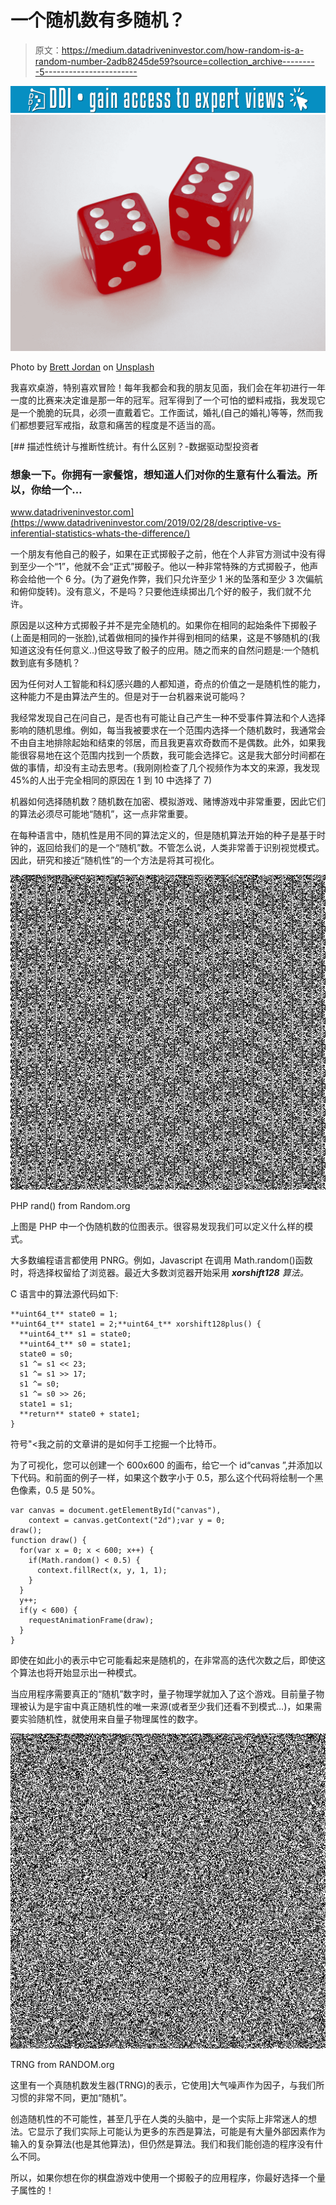 # 一个随机数有多随机？

> 原文：<https://medium.datadriveninvestor.com/how-random-is-a-random-number-2adb8245de59?source=collection_archive---------5----------------------->

[![](img/9e1ba0d2ba871ce5ad3eee40e0c48651.png)](http://www.track.datadriveninvestor.com/1B9E)![](img/c3c5f4216566e11bb62e5cab6ad830e0.png)

Photo by [Brett Jordan](https://unsplash.com/@brett_jordan?utm_source=medium&utm_medium=referral) on [Unsplash](https://unsplash.com?utm_source=medium&utm_medium=referral)

我喜欢桌游，特别喜欢冒险！每年我都会和我的朋友见面，我们会在年初进行一年一度的比赛来决定谁是那一年的冠军。冠军得到了一个可怕的塑料戒指，我发现它是一个脆脆的玩具，必须一直戴着它。工作面试，婚礼(自己的婚礼)等等，然而我们都想要冠军戒指，敌意和痛苦的程度是不适当的高。

[](https://www.datadriveninvestor.com/2019/02/28/descriptive-vs-inferential-statistics-whats-the-difference/) [## 描述性统计与推断性统计。有什么区别？-数据驱动型投资者

### 想象一下。你拥有一家餐馆，想知道人们对你的生意有什么看法。所以，你给一个…

www.datadriveninvestor.com](https://www.datadriveninvestor.com/2019/02/28/descriptive-vs-inferential-statistics-whats-the-difference/) 

一个朋友有他自己的骰子，如果在正式掷骰子之前，他在个人非官方测试中没有得到至少一个“1”，他就不会“正式”掷骰子。他以一种非常特殊的方式掷骰子，他声称会给他一个 6 分。(为了避免作弊，我们只允许至少 1 米的坠落和至少 3 次偏航和俯仰旋转)。没有意义，不是吗？只要他连续掷出几个好的骰子，我们就不允许。

原因是以这种方式掷骰子并不是完全随机的。如果你在相同的起始条件下掷骰子(上面是相同的一张脸),试着做相同的操作并得到相同的结果，这是不够随机的(我知道这没有任何意义..)但这导致了骰子的应用。随之而来的自然问题是:一个随机数到底有多随机？

因为任何对人工智能和科幻感兴趣的人都知道，奇点的价值之一是随机性的能力，这种能力不是由算法产生的。但是对于一台机器来说可能吗？

我经常发现自己在问自己，是否也有可能让自己产生一种不受事件算法和个人选择影响的随机思维。例如，每当我被要求在一个范围内选择一个随机数时，我通常会不由自主地排除起始和结束的邻居，而且我更喜欢奇数而不是偶数。此外，如果我能很容易地在这个范围内找到一个质数，我可能会选择它。这是我大部分时间都在做的事情，却没有主动去思考。(我刚刚检查了几个视频作为本文的来源，我发现 45%的人出于完全相同的原因在 1 到 10 中选择了 7)

机器如何选择随机数？随机数在加密、模拟游戏、赌博游戏中非常重要，因此它们的算法必须尽可能地“随机”，这一点非常重要。

在每种语言中，随机性是用不同的算法定义的，但是随机算法开始的种子是基于时钟的，返回给我们的是一个“随机”数。不管怎么说，人类非常善于识别视觉模式。因此，研究和接近“随机性”的一个方法是将其可视化。

![](img/dddb7434d84971813e64204fb1d33a2c.png)

PHP rand() from Random.org

上图是 PHP 中一个伪随机数的位图表示。很容易发现我们可以定义什么样的模式。

大多数编程语言都使用 PNRG。例如，Javascript 在调用 Math.random()函数时，将选择权留给了浏览器。最近大多数浏览器开始采用 ***xorshift128*** *算法。*

C 语言中的算法源代码如下:

```
**uint64_t** state0 = 1;
**uint64_t** state1 = 2;**uint64_t** xorshift128plus() {
  **uint64_t** s1 = state0;
  **uint64_t** s0 = state1;
  state0 = s0;
  s1 ^= s1 << 23;
  s1 ^= s1 >> 17;
  s1 ^= s0;
  s1 ^= s0 >> 26;
  state1 = s1;
  **return** state0 + state1;
}
```

符号"<我之前的文章讲的是如何手工挖掘一个比特币。

为了可视化，您可以创建一个 600x600 的画布，给它一个 id“canvas ”,并添加以下代码。和前面的例子一样，如果这个数字小于 0.5，那么这个代码将绘制一个黑色像素，0.5 是 50%。

```
var canvas = document.getElementById("canvas"),
    context = canvas.getContext("2d");var y = 0;
draw();
function draw() {
  for(var x = 0; x < 600; x++) {
    if(Math.random() < 0.5) {
      context.fillRect(x, y, 1, 1);
    }
  }
  y++;
  if(y < 600) {
    requestAnimationFrame(draw);
  }
}
```

即使在如此小的表示中它可能看起来是随机的，在非常高的迭代次数之后，即使这个算法也将开始显示出一种模式。

当应用程序需要真正的“随机”数字时，量子物理学就加入了这个游戏。目前量子物理被认为是宇宙中真正随机性的唯一来源(或者至少我们还看不到模式…)，如果需要实验随机性，就使用来自量子物理属性的数字。

![](img/a296749f67361c2ffa8a9b1bd3eb8817.png)

TRNG from RANDOM.org

这里有一个真随机数发生器(TRNG)的表示，它使用]大气噪声作为因子，与我们所习惯的非常不同，更加“随机”。

创造随机性的不可能性，甚至几乎在人类的头脑中，是一个实际上非常迷人的想法。它显示了我们实际上可能认为更多的东西是算法，可能是有大量外部因素作为输入的复杂算法(也是其他算法)，但仍然是算法。我们和我们能创造的程序没有什么不同。

所以，如果你想在你的棋盘游戏中使用一个掷骰子的应用程序，你最好选择一个量子属性的！